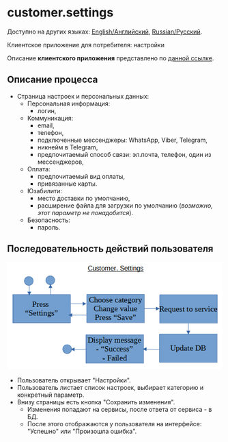 # customer.settings

Доступно на других языках: [English/Английский](customer.settings.md), [Russian/Русский](customer.settings.ru.md). 

Клиентское приложение для потребителя: настройки

Описание **клиентского приложения** представлено по [данной ссылке](../customerclient.ru.md).

## Описание процесса

- Страница настроек и персональных данных: 
    - Персональная информация:
       - логин, 
    - Коммуникация:
       - email,
       - телефон,
       - подключенные мессенджеры: WhatsApp, Viber, Telegram,
       - никнейм в Telegram,
       - предпочитаемый способ связи: эл.почта, телефон, один из мессенджеров,
    - Оплата:
       - предпочитаемый вид оплаты,
       - привязанные карты.
    - Юзабилити:
       - место доставки по умолчанию,
       - расширение файла для загрузки по умолчанию (*возможно, этот параметр не понадобится*).
    - Безопасность:
       - пароль.

## Последовательность действий пользователя

![customer.settings](../../img/customer.settings.png)

- Пользователь открывает "Настройки".
- Пользователь листает список настроек, выбирает категорию и конкретный параметр.
- Внизу страницы есть кнопка "Сохранить изменения".
    - Изменения попадают на сервисы, после ответа от сервиса - в БД.
    - После этого отображаются у пользователя на интерфейсе: "Успешно" или "Произошла ошибка".
